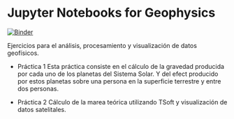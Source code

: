 # Jupyter Notebooks for Geophysics

[![Binder](https://mybinder.org/badge_logo.svg)](https://mybinder.org/v2/gh/ladominguez/Jupyter_Geophysics/master)

Ejercicios para el análisis, procesamiento y visualización de datos geofísicos. 
* Práctica 1
  Esta práctica consiste en el cálculo de la gravedad producida por cada uno de los planetas del Sistema Solar. Y del efect producido por estos planetas sobre una persona en la superficie terrestre y entre dos personas. 
 
 * Práctica 2
  Cálculo de la marea teórica utilizando TSoft y visualización de datos satelitales.
